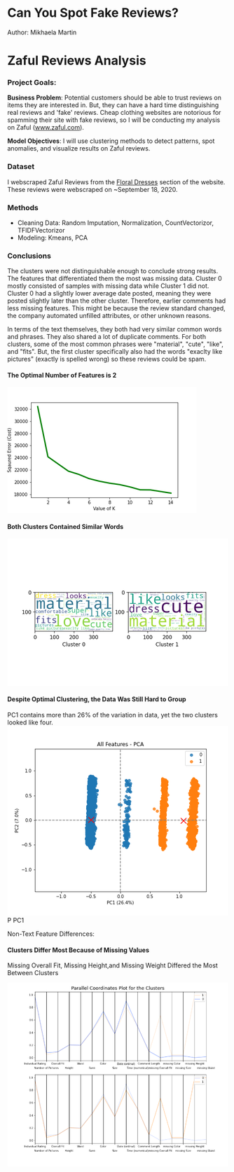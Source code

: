 # Can You Spot Fake Reviews?
Author: Mikhaela Martin


# Zaful Reviews Analysis

### Project Goals:

**Business Problem**: Potential customers should be able to trust reviews on items they are interested in. But, they can have a hard time distinguishing real reviews and 'fake' reviews. Cheap clothing websites are notorious for spamming their site with fake reviews, so I will be conducting my analysis on Zaful (www.zaful.com). 

**Model Objectives**: I will use clustering methods to detect patterns, spot anomalies, and visualize results on Zaful reviews.

### Dataset
I webscraped Zaful Reviews from the [Floral Dresses](https://www.zaful.com/s/floral-dresses/) section of the website. These reviews were webscraped on ~September 18, 2020.

### Methods
- Cleaning Data: Random Imputation, Normalization, CountVectorizor, TFIDFVectorizor
- Modeling: Kmeans, PCA

### Conclusions

The clusters were not distinguishable enough to conclude strong results. The features that differentiated them the most was missing data. Cluster 0 mostly consisted of samples with missing data while Cluster 1 did not. Cluster 0 had a slightly lower average date posted, meaning they were posted slightly later than the other cluster. Therefore, earlier comments had less missing features. This might be because the review standard changed, the company automated unfilled attributes, or other unknown reasons. 

In terms of the text themselves, they both had very similar common words and phrases. They also shared a lot of duplicate comments. For both clusters, some of the most common phrases were "material", "cute", "like", and "fits". But, the first cluster specifically also had the words "exaclty like pictures" (exactly is spelled wrong) so these reviews could be spam.

#### The Optimal Number of Features is 2
![](https://github.com/mikhaelamartin/Zaful-Classification/blob/master/jupyter%20notebooks/All%20Features%20-%20Elbow%20Plot.png "All Features - PCA Plot")

#### Both Clusters Contained Similar Words
![](https://github.com/mikhaelamartin/Zaful-Classification/blob/master/jupyter%20notebooks/All%20Features%20-%20Cluster%20WordClouds.png "All Features - Cluster Wordclouds")

#### Despite Optimal Clustering, the Data Was Still Hard to Group
PC1 contains more than 26% of the variation in data, yet the two clusters looked like four. 
![](https://github.com/mikhaelamartin/Zaful-Classification/blob/master/jupyter%20notebooks/All%20Features%20-%20PCA.png "All Features - PCA")
P
PC1 

Non-Text Feature Differences:

#### Clusters Differ Most Because of Missing Values
Missing Overall Fit, Missing Height,and Missing Weight Differed the Most Between Clusters

![](https://github.com/mikhaelamartin/Zaful-Classification/blob/master/jupyter%20notebooks/All%20Features%20-%20Non-Text%20Features%20Plot.png "All Features - Non-Text Feature Differences")


